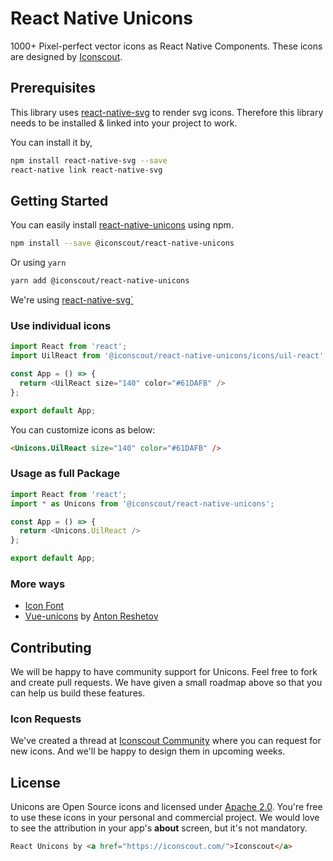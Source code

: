 # React Native Unicons

1000+ Pixel-perfect vector icons as React Native Components. These icons are designed by [Iconscout](https://iconscout.com).

## Prerequisites
This library uses [react-native-svg](https://github.com/react-native-community/react-native-svg) to render svg icons. Therefore this library needs to be installed & linked into your project to work.

You can install it by,
```bash
npm install react-native-svg --save
react-native link react-native-svg
```

## Getting Started
You can easily install [react-native-unicons](https://iconscout.com/unicons) using npm.
```bash
npm install --save @iconscout/react-native-unicons
```
Or using `yarn`
```bash
yarn add @iconscout/react-native-unicons
```
We're using [react-native-svg`](https://iconscout.com/unicons)

### Use individual icons
```js
import React from 'react';
import UilReact from '@iconscout/react-native-unicons/icons/uil-react'

const App = () => {
  return <UilReact size="140" color="#61DAFB" />
};

export default App;
````

You can customize icons as below:
```html
<Unicons.UilReact size="140" color="#61DAFB" />
```

### Usage as full Package
```js
import React from 'react';
import * as Unicons from '@iconscout/react-native-unicons';

const App = () => {
  return <Unicons.UilReact />
};

export default App;
````

### More ways
- [Icon Font](https://github.com/Iconscout/unicons)
- [Vue-unicons](https://github.com/antonreshetov/vue-unicons) by [Anton Reshetov](https://github.com/antonreshetov)

## Contributing
We will be happy to have community support for Unicons. Feel free to fork and create pull requests. We have given a small roadmap above so that you can help us build these features.

### Icon Requests
We've created a thread at [Iconscout Community](https://discuss.iconscout.com/new-topic?title=Icon%20Request:%20%3Cicon%3E&body=Hey%20there,%20%3Cicon%3E%20will%20be%20great%20fit%20for%20Unicons.%20I%20would%20love%20to%20use%20it!&category=Unicons&tags=requests) where you can request for new icons. And we'll be happy to design them in upcoming weeks.

## License
Unicons are Open Source icons and licensed under [Apache 2.0](https://www.apache.org/licenses/LICENSE-2.0.txt). You're free to use these icons in your personal and commercial project. We would love to see the attribution in your app's **about** screen, but it's not mandatory.
```html
React Unicons by <a href="https://iconscout.com/">Iconscout</a>
```
